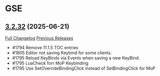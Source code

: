 # GSE

## [3.2.32](https://github.com/TimothyLuke/GSE-Advanced-Macro-Compiler/tree/3.2.32) (2025-06-21)
[Full Changelog](https://github.com/TimothyLuke/GSE-Advanced-Macro-Compiler/compare/3.2.31...3.2.32) [Previous Releases](https://github.com/TimothyLuke/GSE-Advanced-Macro-Compiler/releases)

- #1794 Remove 11.1.5 TOC entries  
- #1805 Editor not saving Keybind for some clients.  
- #1795 Reload KeyBinds via Events when saving a new KeyBind.  
- #1795 LuaCheck forr MoP Keybinding  
- #1795 Use SetOverrideBindingClick instead of SetBindingClick for MoP  
